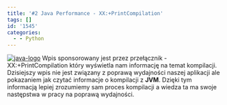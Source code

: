 ```yaml
---
title: '#2 Java Performance - XX:+PrintCompilation'
tags: []
id: '1545'
categories:
  - - Python
---
```


[![java-logo](http://codecouple.pl/wp-content/uploads/2017/02/java-logo.png)](http://codecouple.pl/wp-content/uploads/2017/02/java-logo.png) Wpis sponsorowany jest przez przełącznik -XX:+PrintCompilation który wyświetla nam informację na temat kompilacji. Dzisiejszy wpis nie jest związany z poprawą wydajności naszej aplikacji ale pokazaniem jak czytać informacje o kompilacji z **JVM**. Dzięki tym informacją lepiej zrozumiemy sam proces kompilacji a wiedza ta ma swoje następstwa w pracy na poprawą wydajności.
<!-- more -->

